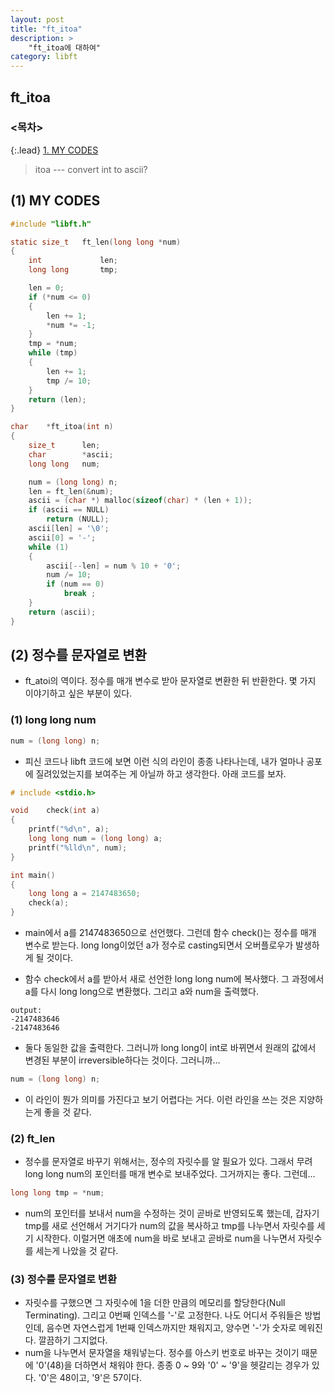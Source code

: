 ```yaml
---
layout: post
title: "ft_itoa"
description: >
    "ft_itoa에 대하여"
category: libft
---
```

## ft_itoa

### <목차>
{:.lead}
[1. MY CODES](#1-my-codes)

> itoa --- convert int to ascii?

## (1) MY CODES

~~~c
#include "libft.h"

static size_t	ft_len(long long *num)
{
	int				len;
	long long		tmp;

	len = 0;
	if (*num <= 0)
	{
		len += 1;
		*num *= -1;
	}
	tmp = *num;
	while (tmp)
	{
		len += 1;
		tmp /= 10;
	}
	return (len);
}

char	*ft_itoa(int n)
{
	size_t		len;
	char		*ascii;
	long long	num;

	num = (long long) n;
	len = ft_len(&num);
	ascii = (char *) malloc(sizeof(char) * (len + 1));
	if (ascii == NULL)
		return (NULL);
	ascii[len] = '\0';
	ascii[0] = '-';
	while (1)
	{
		ascii[--len] = num % 10 + '0';
		num /= 10;
		if (num == 0)
			break ;
	}
	return (ascii);
}
~~~

## (2) 정수를 문자열로 변환
- ft_atoi의 역이다. 정수를 매개 변수로 받아 문자열로 변환한 뒤 반환한다. 몇 가지 이야기하고 싶은 부분이 있다.

### (1) long long num
~~~c
num = (long long) n;
~~~
- 피신 코드나 libft 코드에 보면 이런 식의 라인이 종종 나타나는데, 내가 얼마나 공포에 질려있었는지를 보여주는 게 아닐까 하고 생각한다. 아래 코드를 보자.

~~~c
# include <stdio.h>

void	check(int a)
{
	printf("%d\n", a);
	long long num = (long long) a;
	printf("%lld\n", num);
}

int	main()
{
	long long a = 2147483650;
	check(a);
}
~~~

- main에서 a를 2147483650으로 선언했다. 그런데 함수 check()는 정수를 매개 변수로 받는다. long long이었던 a가 정수로 casting되면서 오버플로우가 발생하게 될 것이다.

- 함수 check에서 a를 받아서 새로 선언한 long long num에 복사했다. 그 과정에서 a를 다시 long long으로 변환했다. 그리고 a와 num을 출력했다.

~~~plain
output:
-2147483646
-2147483646
~~~

- 둘다 동일한 값을 출력한다. 그러니까 long long이 int로 바뀌면서 원래의 값에서 변경된 부분이 irreversible하다는 것이다. 그러니까...
~~~c
num = (long long) n;
~~~

- 이 라인이 뭔가 의미를 가진다고 보기 어렵다는 거다. 이런 라인을 쓰는 것은 지양하는게 좋을 것 같다.

### (2) ft_len
- 정수를 문자열로 바꾸기 위해서는, 정수의 자릿수를 알 필요가 있다. 그래서 무려 long long num의 포인터를 매개 변수로 보내주었다. 그거까지는 좋다. 그런데...
~~~c
long long tmp = *num;
~~~
- num의 포인터를 보내서 num을 수정하는 것이 곧바로 반영되도록 했는데, 갑자기 tmp를 새로 선언해서 거기다가 num의 값을 복사하고 tmp를 나누면서 자릿수를 세기 시작한다. 이럴거면 애초에 num을 바로 보내고 곧바로 num을 나누면서 자릿수를 세는게 나았을 것 같다.

### (3) 정수를 문자열로 변환
- 자릿수를 구했으면 그 자릿수에 1을 더한 만큼의 메모리를 할당한다(Null Terminating). 그리고 0번째 인덱스를 '-'로 고정한다. 나도 어디서 주워들은 방법인데, 음수면 자연스럽게 1번째 인덱스까지만 채워지고, 양수면 '-'가 숫자로 메워진다. 깔끔하기 그지없다. 
- num을 나누면서 문자열을 채워넣는다. 정수를 아스키 번호로 바꾸는 것이기 때문에 '0'(48)을 더하면서 채워야 한다. 종종 0 ~ 9와 '0' ~ '9'을 헷갈리는 경우가 있다. '0'은 48이고, '9'은 57이다.